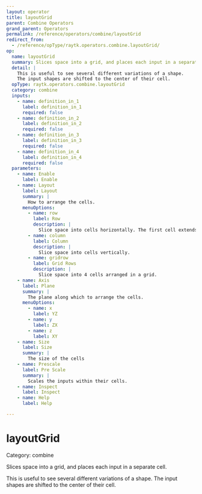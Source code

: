 ```yaml
---
layout: operator
title: layoutGrid
parent: Combine Operators
grand_parent: Operators
permalink: /reference/operators/combine/layoutGrid
redirect_from:
  - /reference/opType/raytk.operators.combine.layoutGrid/
op:
  name: layoutGrid
  summary: Slices space into a grid, and places each input in a separate cell.
  detail: |
    This is useful to see several different variations of a shape.
    The input shapes are shifted to the center of their cell.
  opType: raytk.operators.combine.layoutGrid
  category: combine
  inputs:
    - name: definition_in_1
      label: definition_in_1
      required: false
    - name: definition_in_2
      label: definition_in_2
      required: false
    - name: definition_in_3
      label: definition_in_3
      required: false
    - name: definition_in_4
      label: definition_in_4
      required: false
  parameters:
    - name: Enable
      label: Enable
    - name: Layout
      label: Layout
      summary: |
        How to arrange the cells.
      menuOptions:
        - name: row
          label: Row
          description: |
            Slice space into cells horizontally. The first cell extends off infinitely to the left and the last cell extends infinitely off to the right.
        - name: column
          label: Column
          description: |
            Slice space into cells vertically.
        - name: gridrow
          label: Grid Rows
          description: |
            Slice space into 4 cells arranged in a grid.
    - name: Axis
      label: Plane
      summary: |
        The plane along which to arrange the cells.
      menuOptions:
        - name: x
          label: YZ
        - name: y
          label: ZX
        - name: z
          label: XY
    - name: Size
      label: Size
      summary: |
        The size of the cells
    - name: Prescale
      label: Pre Scale
      summary: |
        Scales the inputs within their cells.
    - name: Inspect
      label: Inspect
    - name: Help
      label: Help

---
```


# layoutGrid

Category: combine



Slices space into a grid, and places each input in a separate cell.

This is useful to see several different variations of a shape.
The input shapes are shifted to the center of their cell.